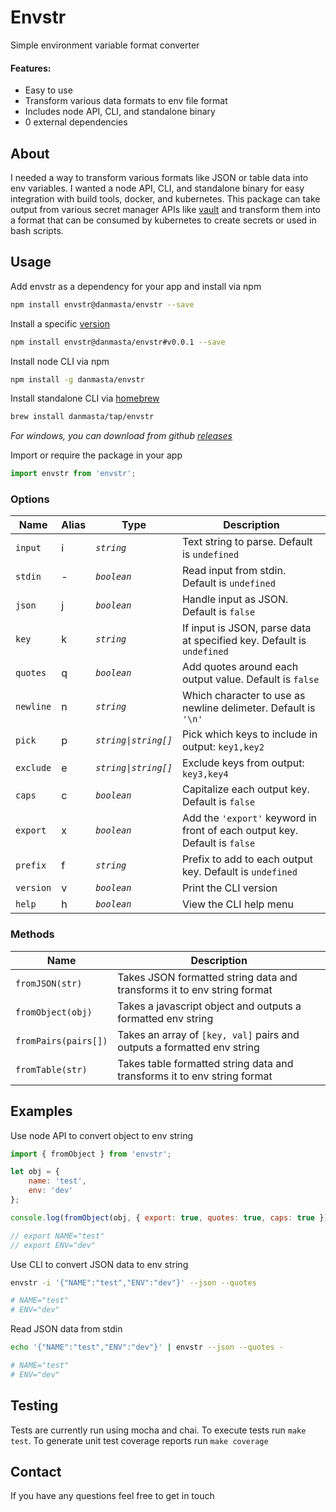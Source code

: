 # Envstr
Simple environment variable format converter

#### Features:
* Easy to use
* Transform various data formats to env file format
* Includes node API, CLI, and standalone binary
* 0 external dependencies

## About
I needed a way to transform various formats like JSON or table data into env variables. I wanted a node API, CLI, and standalone binary for easy integration with build tools, docker, and kubernetes. This package can take output from various secret manager APIs like [vault](https://github.com/hashicorp/vault) and transform them into a format that can be consumed by kubernetes to create secrets or used in bash scripts.

## Usage
Add envstr as a dependency for your app and install via npm
```sh
npm install envstr@danmasta/envstr --save
```
Install a specific [version](https://github.com/danmasta/envstr/tags)
```sh
npm install envstr@danmasta/envstr#v0.0.1 --save
```
Install node CLI via npm
```sh
npm install -g danmasta/envstr
```
Install standalone CLI via [homebrew](https://github.com/danmasta/homebrew-tap)
```sh
brew install danmasta/tap/envstr
```
*For windows, you can download from github [releases](https://github.com/danmasta/envstr/releases)*

Import or require the package in your app
```js
import envstr from 'envstr';
```

### Options
Name | Alias | Type | Description
-----|-------|------|------------
`input` | i | *`string`* | Text string to parse. Default is `undefined`
`stdin` | - | *`boolean`* | Read input from stdin. Default is `undefined`
`json` | j | *`boolean`* | Handle input as JSON. Default is `false`
`key` | k | *`string`* | If input is JSON, parse data at specified key. Default is `undefined`
`quotes` | q | *`boolean`* | Add quotes around each output value. Default is `false`
`newline` | n | *`string`* | Which character to use as newline delimeter. Default is `'\n'`
`pick` | p | *`string\|string[]`* | Pick which keys to include in output: `key1,key2`
`exclude` | e | *`string\|string[]`* | Exclude keys from output: `key3,key4`
`caps` | c | *`boolean`* | Capitalize each output key. Default is `false`
`export` | x | *`boolean`* | Add the `'export'` keyword in front of each output key. Default is `false`
`prefix` | f | *`string`* | Prefix to add to each output key. Default is `undefined`
`version` | v | *`boolean`* | Print the CLI version
`help` | h | *`boolean`* | View the CLI help menu

### Methods
Name | Description
-----|------------
`fromJSON(str)` | Takes JSON formatted string data and transforms it to env string format
`fromObject(obj)` | Takes a javascript object and outputs a formatted env string
`fromPairs(pairs[])` | Takes an array of `[key, val]` pairs and outputs a formatted env string
`fromTable(str)` | Takes table formatted string data and transforms it to env string format

## Examples
Use node API to convert object to env string
```js
import { fromObject } from 'envstr';

let obj = {
    name: 'test',
    env: 'dev'
};

console.log(fromObject(obj, { export: true, quotes: true, caps: true }));

// export NAME="test"
// export ENV="dev"
```

Use CLI to convert JSON data to env string
```sh
envstr -i '{"NAME":"test","ENV":"dev"}' --json --quotes

# NAME="test"
# ENV="dev"
```

Read JSON data from stdin
```sh
echo '{"NAME":"test","ENV":"dev"}' | envstr --json --quotes -

# NAME="test"
# ENV="dev"
```

## Testing
Tests are currently run using mocha and chai. To execute tests run `make test`. To generate unit test coverage reports run `make coverage`

## Contact
If you have any questions feel free to get in touch
